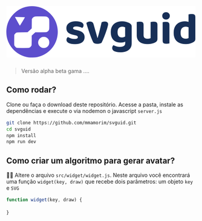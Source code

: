 <img src="./public/logo.png" style="margin-bottom: 10px;"/>
 
> Versão alpha beta gama ....
>

## Como rodar?

Clone ou faça o download deste repositório. Acesse a pasta, instale as dependências e execute o via nodemon o javascript `server.js`  

```bash
git clone https://github.com/mmamorim/svguid.git
cd svguid
npm install
npm run dev
```

## Como criar um algoritmo para gerar avatar?

🧑‍💻 Altere o arquivo `src/widget/widget.js`. Neste arquivo você encontrará uma função `widget(key, draw)` que recebe dois parâmetros: um objeto  `key` e `SVG` 

~~~javascript 
function widget(key, draw) {

}
~~~
